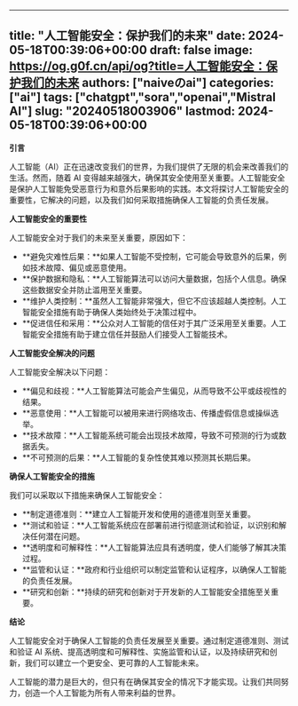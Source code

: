 
---
title: "人工智能安全：保护我们的未来"
date: 2024-05-18T00:39:06+00:00
draft: false
image: https://og.g0f.cn/api/og?title=人工智能安全：保护我们的未来
authors: ["naiveのai"]
categories: ["ai"]
tags: ["chatgpt","sora","openai","Mistral AI"]
slug: "20240518003906"
lastmod: 2024-05-18T00:39:06+00:00
---
**引言**

人工智能（AI）正在迅速改变我们的世界，为我们提供了无限的机会来改善我们的生活。然而，随着 AI 变得越来越强大，确保其安全使用至关重要。人工智能安全是保护人工智能免受恶意行为和意外后果影响的实践。本文将探讨人工智能安全的重要性，它解决的问题，以及我们如何采取措施确保人工智能的负责任发展。

**人工智能安全的重要性**

人工智能安全对于我们的未来至关重要，原因如下：

- **避免灾难性后果：**如果人工智能不受控制，它可能会导致意外的后果，例如技术故障、偏见或恶意使用。
- **保护数据和隐私：**人工智能算法可以访问大量数据，包括个人信息。确保这些数据安全并防止滥用至关重要。
- **维护人类控制：**虽然人工智能非常强大，但它不应该超越人类控制。人工智能安全措施有助于确保人类始终处于决策过程中。
- **促进信任和采用：**公众对人工智能的信任对于其广泛采用至关重要。人工智能安全措施有助于建立信任并鼓励人们接受人工智能技术。

**人工智能安全解决的问题**

人工智能安全解决以下问题：

- **偏见和歧视：**人工智能算法可能会产生偏见，从而导致不公平或歧视性的结果。
- **恶意使用：**人工智能可以被用来进行网络攻击、传播虚假信息或操纵选举。
- **技术故障：**人工智能系统可能会出现技术故障，导致不可预测的行为或数据丢失。
- **不可预测的后果：**人工智能的复杂性使其难以预测其长期后果。

**确保人工智能安全的措施**

我们可以采取以下措施来确保人工智能安全：

- **制定道德准则：**建立人工智能开发和使用的道德准则至关重要。
- **测试和验证：**人工智能系统应在部署前进行彻底测试和验证，以识别和解决任何潜在问题。
- **透明度和可解释性：**人工智能算法应具有透明度，使人们能够了解其决策过程。
- **监管和认证：**政府和行业组织可以制定监管和认证程序，以确保人工智能的负责任发展。
- **研究和创新：**持续的研究和创新对于开发新的人工智能安全措施至关重要。

**结论**

人工智能安全对于确保人工智能的负责任发展至关重要。通过制定道德准则、测试和验证 AI 系统、提高透明度和可解释性、实施监管和认证，以及持续研究和创新，我们可以建立一个更安全、更可靠的人工智能未来。

人工智能的潜力是巨大的，但只有在确保其安全的情况下才能实现。让我们共同努力，创造一个人工智能为所有人带来利益的世界。